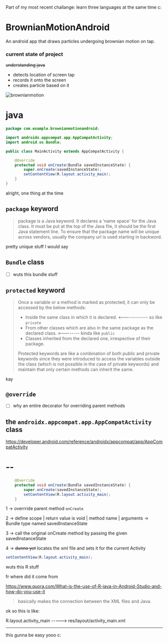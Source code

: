 Part of my most recent challange: learn three languages at the same time c:

# BrownianMotionAndroid
An android app that draws particles undergoing brownian motion on tap. 

### current state of project

~~understanding java~~

- detects location of screen tap
- records it onto the screen
- creates particle based on it


![brownianmotion](https://user-images.githubusercontent.com/63464503/136333433-f9361871-040f-410c-a907-e4a8db7698d6.png)



# java

```Java
package com.example.brownianmotionandroid;

import androidx.appcompat.app.AppCompatActivity;
import android.os.Bundle;

public class MainActivity extends AppCompatActivity {

    @Override
    protected void onCreate(Bundle savedInstanceState) {
        super.onCreate(savedInstanceState);
        setContentView(R.layout.activity_main);
    }
}
```

alright, one thing at the time

## `package` keyword

> package is a Java keyword. It declares a 'name space' for the Java class. It must be put at the top of the Java file, it should be the first Java statement line. To ensure that the package name will be unique across vendors, usually the company url is used starting in backword.

pretty unique stuff I would say


## `Bundle` class 

- [ ] wuts this bundle stuff

## `protected` keyword

> Once a variable or a method is marked as protected, it can only be accessed by the below methods:
> 
> - Inside the same class in which it is declared. <------------ so like `private`
> - From other classes which are also in the same package as the declared class. <-------- kinda like `public` 
> - Classes inherited from the declared one, irrespective of their package.
> 
> Protected keywords are like a combination of both public and private keywords since they were introduced to access the variables outside the class (which is not possible in the case of private keywords) and maintain that only certain methods can inherit the same.

kay

## `@override`

- [ ] why an entire decorator for overriding parent methods

## the `androidx.appcompat.app.AppCompatActivity` class

https://developer.android.com/reference/androidx/appcompat/app/AppCompatActivity


# -- 

```Java
    @Override
    protected void onCreate(Bundle savedInstanceState) {
        super.onCreate(savedInstanceState);
        setContentView(R.layout.activity_main);
    }
```

1 -> overrride parent method `onCreate`

2 -> define scope | return value is void | method name | arguments -> Bundle type named savedInstanceState

3 -> call the original onCreate method by passing the given savedInstanceState

4 -> ~~dunno yet~~ locates the xml file and sets it for the current Activity 


```Java
setContentView(R.layout.activity_main);
```

wuts this R stuff

fr where did it come from

https://www.quora.com/What-is-the-use-of-R-java-in-Android-Studio-and-how-do-you-use-it

> basically makes the connection between the XML files and Java. 


ok so this is like:

R.layout.activity_main -----> res/layout/activity_main.xml

-----------

this gunna be easy yooo c:
